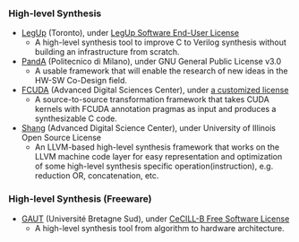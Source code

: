 ### High-level Synthesis
 - [LegUp](http://legup.eecg.utoronto.ca/) (Toronto), under [LegUp Software End-User License](http://legup.eecg.utoronto.ca/license.php)
   - A high-level synthesis tool to improve C to Verilog synthesis without building an infrastructure from scratch.
 - [PandA](https://panda.dei.polimi.it/) (Politecnico di Milano), under GNU General Public License v3.0
   - A usable framework that will enable the research of new ideas in the HW-SW Co-Design field.
 - [FCUDA](https://github.com/adsc-hls/fcuda) (Advanced Digital Sciences Center), under [a customized license](https://github.com/adsc-hls/fcuda/blob/master/license.txt)
   - A source-to-source transformation framework that takes CUDA kernels with FCUDA annotation pragmas as input and produces a synthesizable C code.
 - [Shang](https://github.com/etherzhhb/Shang) (Advanced Digital Science Center), under University of Illinois Open Source License
   - An LLVM-based high-level synthesis framework that works on the LLVM machine code layer for easy representation and optimization of some high-level synthesis specific operation(instruction), e.g. reduction OR, concatenation, etc.

### High-level Synthesis (Freeware)
- [GAUT](http://hls-labsticc.univ-ubs.fr/) (Université Bretagne Sud), under [CeCILL-B Free Software License](http://hls-labsticc.univ-ubs.fr/download/Licence_CeCILL_B_EN.rtf)
   - A high-level synthesis tool from algorithm to hardware architecture.
